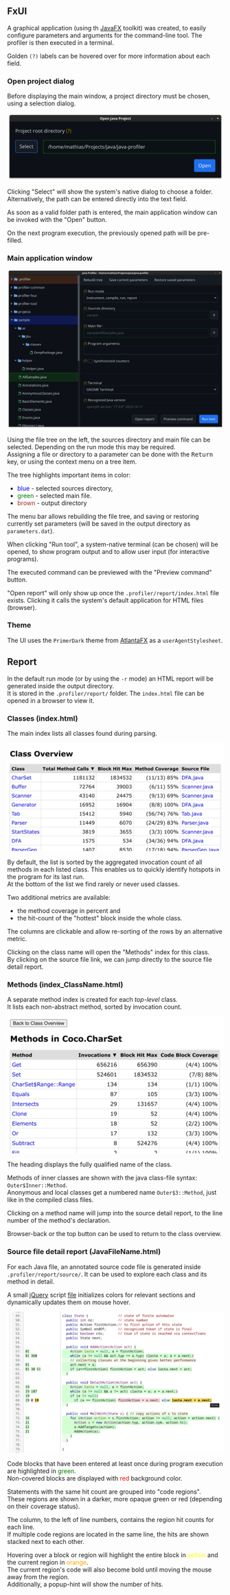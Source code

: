 ## FxUI

A graphical application (using th [JavaFX](https://openjfx.io/) toolkit) was created, to easily configure parameters and arguments
for the command-line tool. The profiler is then executed in a terminal.

Golden `(?)` labels can be hovered over for more information about each field.

### Open project dialog

Before displaying the main window, a project directory must be chosen, using a selection dialog.

![FxUI project selection dialog](/screenshots/fxui-project-selection-dialog.png)

Clicking "Select" will show the system's native dialog to choose a folder.
<br/>
Alternatively, the path can be entered directly into the text field.

As soon as a valid folder path is entered, the main application window can be invoked with the "Open" button.

On the next program execution, the previously opened path will be pre-filled.

### Main application window

![FxUI main window](/screenshots/fxui-main-application-window.png)


Using the file tree on the left, the sources directory and main file can be selected. Depending on the run mode
this may be required.
<br/>
Assigning a file or directory to a parameter can be done with the <kbd>Return</kbd> key, or using the context menu
on a tree item.

The tree highlights important items in color:
- <span style="color: blue;">blue</span> - selected sources directory,
- <span style="color: green;">green</span> - selected main file.
- <span style="color: brown;">brown</span> - output directory

The menu bar allows rebuilding the file tree, and saving or restoring currently set parameters (will be saved in the
output directory as `parameters.dat`).

When clicking "Run tool", a system-native terminal (can be chosen) will be opened, to show program output and
to allow user input (for interactive programs).

The executed command can be previewed with the "Preview command" button.

"Open report" will only show up once the `.profiler/report/index.html` file exists.
Clicking it calls the system's default application for HTML files (browser).

### Theme

The UI uses the `PrimerDark` theme from [AtlantaFX](https://github.com/mkpaz/atlantafx) as a `userAgentStylesheet`.

## Report

In the default run mode (or by using the `-r` mode) an HTML report will be generated inside the output directory.
<br/>
It is stored in the `.profiler/report/` folder. The `index.html` file can be opened in a browser to view it.

### Classes (index.html)

The main index lists all classes found during parsing.
<br/>

![Report classes overview](/screenshots/report-class-overview.png)

By default, the list is sorted by the aggregated invocation count of all methods in each listed class.
This enables us to quickly identify hotspots in the program for its last run.<br/>
At the bottom of the list we find rarely or never used classes.

Two additional metrics are available:
- the method coverage in percent and
- the hit-count of the "hottest" block inside the whole class.

The columns are clickable and allow re-sorting of the rows by an alternative metric.

Clicking on the class name will open the "Methods" index for this class.
<br/>
By clicking on the source file link, we can jump directly to the source file detail report.

### Methods (index_ClassName.html)

A separate method index is created for each *top-level* class.
<br/>
It lists each non-abstract method, sorted by invocation count.

![Report methods overview](/screenshots/report-method-overview.png)

The heading displays the fully qualified name of the class.

Methods of inner classes are shown with the java class-file syntax: `Outer$Inner::Method`.
<br/>
Anonymous and local classes get a numbered name `Outer$3::Method`, just like in the compiled class files.

Clicking on a method name will jump into the source detail report, to the line number of the method's declaration.

Browser-back or the top button can be used to return to the class overview.

### Source file detail report (JavaFileName.html)

For each Java file, an annotated source code file is generated inside `.profiler/report/source/`.
It can be used to explore each class and its method in detail.

A small [jQuery](https://jquery.com/) script [file](jsourceprofiler-tool/src/main/resources/highlighter.js) initializes
colors for relevant sections and dynamically updates them on mouse hover.

![Report source file](/screenshots/report-source-view.png)

Code blocks that have been entered at least once during program execution
are highlighted in <span style="color: green">green</span>.
<br/>
Non-covered blocks are displayed with <span style="color: red">red</span> background color.

Statements with the same hit count are grouped into "code regions".
<br/>
These regions are shown in a darker, more opaque green or red (depending on their coverage status).

The column, to the left of line numbers, contains the region hit counts for each line.
<br/>
If multiple code regions are located in the same line, the hits are shown stacked next to each other.

Hovering over a block or region will highlight the entire block in
<span style="color: yellow">yellow</span> and the current region in
<span style="color: orange">orange</span>.<br/>
The current region's code will also become bold until moving the mouse away from the region.
<br/>
Additionally, a popup-hint will show the number of hits.

